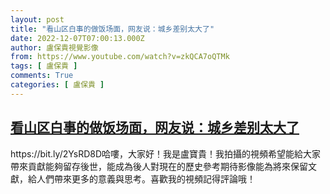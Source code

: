 ```yaml
---
layout: post
title: "看山区白事的做饭场面，网友说：城乡差别太大了"
date: 2022-12-07T07:00:13.000Z
author: 盧保貴視覺影像
from: https://www.youtube.com/watch?v=zkQCA7oQTMk
tags: [ 盧保貴 ]
comments: True
categories: [ 盧保貴 ]
---
```

<!--1670396413000-->
[看山区白事的做饭场面，网友说：城乡差别太大了](https://www.youtube.com/watch?v=zkQCA7oQTMk)
------

<div>
https://bit.ly/2YsRD8D哈嘍，大家好！我是盧寶貴！我拍攝的視頻希望能給大家帶來貢獻能夠留存後世，能成為後人對現在的歷史參考期待影像能為將來保留文獻，給人們帶來更多的意義與思考。喜歡我的視頻記得評論哦！
</div>
